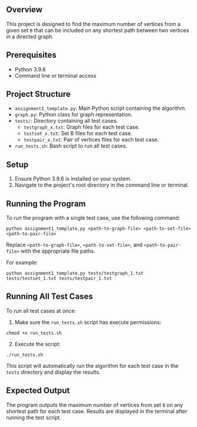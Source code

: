 ## Overview

This project is designed to find the maximum number of vertices from a given set `B` that can be included on any shortest path between two vertices in a directed graph.

## Prerequisites

- Python 3.9.6
- Command line or terminal access

## Project Structure

- `assignment1_template.py`: Main Python script containing the algorithm.
- `graph.py`: Python class for graph representation.
- `tests/`: Directory containing all test cases.
  - `testgraph_x.txt`: Graph files for each test case.
  - `testset_x.txt`: Set B files for each test case.
  - `testpair_x.txt`: Pair of vertices files for each test case.
- `run_tests.sh`: Bash script to run all test cases.

## Setup

1. Ensure Python 3.9.6 is installed on your system.
2. Navigate to the project's root directory in the command line or terminal.

## Running the Program

To run the program with a single test case, use the following command:

`python assignment1_template.py <path-to-graph-file> <path-to-set-file> <path-to-pair-file>`

Replace `<path-to-graph-file>`, `<path-to-set-file>`, and `<path-to-pair-file>` with the appropriate file paths.

For example:

`python assignment1_template.py tests/testgraph_1.txt tests/testset_1.txt tests/testpair_1.txt`

## Running All Test Cases

To run all test cases at once:

1. Make sure the `run_tests.sh` script has execute permissions:

`chmod +x run_tests.sh`

2. Execute the script:

`./run_tests.sh`

This script will automatically run the algorithm for each test case in the `tests` directory and display the results.

## Expected Output

The program outputs the maximum number of vertices from set `B` on any shortest path for each test case. Results are displayed in the terminal after running the test script.

